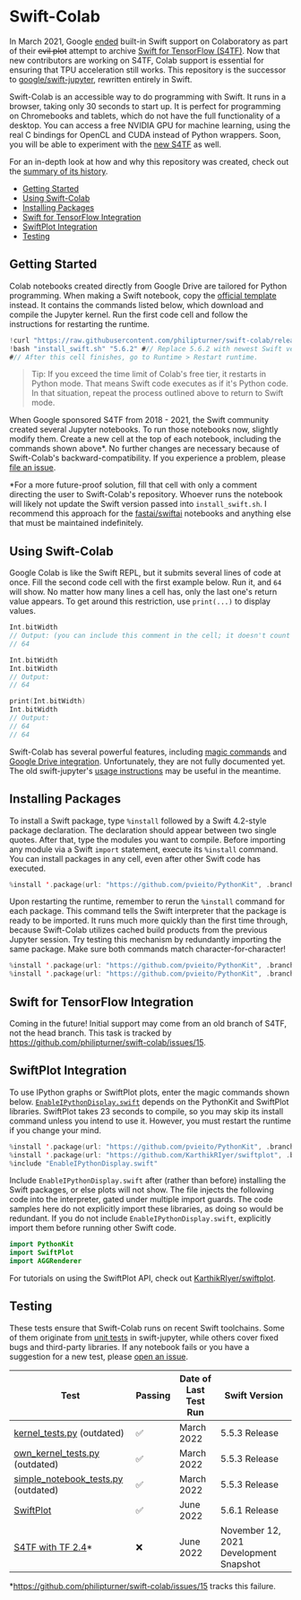 # Swift-Colab

In March 2021, Google [ended](./Documentation/ColabSupportHistory.md) built-in Swift support on Colaboratory as part of their <s>evil plot</s> attempt to archive [Swift for TensorFlow (S4TF)](https://github.com/tensorflow/swift). Now that new contributors are working on S4TF, Colab support is essential for ensuring that TPU acceleration still works. This repository is the successor to [google/swift-jupyter](https://github.com/google/swift-jupyter), rewritten entirely in Swift.

Swift-Colab is an accessible way to do programming with Swift. It runs in a browser, taking only 30 seconds to start up. It is perfect for programming on Chromebooks and tablets, which do not have the full functionality of a desktop. You can access a free NVIDIA GPU for machine learning, using the real C bindings for OpenCL and CUDA instead of Python wrappers. Soon, you will be able to experiment with the [new S4TF](https://github.com/s4tf/s4tf) as well.

For an in-depth look at how and why this repository was created, check out the [summary of its history](./Documentation/ColabSupportHistory.md).

- [Getting Started](#getting-started)
- [Using Swift-Colab](#using-swift-colab)
- [Installing Packages](#installing-packages)
- [Swift for TensorFlow Integration](#swift-for-tensorflow-integration)
- [SwiftPlot Integration](#swiftplot-integration)
- [Testing](#testing)

## Getting Started

Colab notebooks created directly from Google Drive are tailored for Python programming. When making a Swift notebook, copy the [official template](https://colab.research.google.com/drive/1EACIWrk9IWloUckRm3wu973bKUBXQDKR?usp=sharing) instead. It contains the commands listed below, which download and compile the Jupyter kernel. Run the first code cell and follow the instructions for restarting the runtime.

```swift
!curl "https://raw.githubusercontent.com/philipturner/swift-colab/release/latest/install_swift.sh" --output "install_swift.sh"
!bash "install_swift.sh" "5.6.2" #// Replace 5.6.2 with newest Swift version.
#// After this cell finishes, go to Runtime > Restart runtime.
```

> Tip: If you exceed the time limit of Colab's free tier, it restarts in Python mode. That means Swift code executes as if it's Python code. In that situation, repeat the process outlined above to return to Swift mode.

When Google sponsored S4TF from 2018 - 2021, the Swift community created several Jupyter notebooks. To run those notebooks now, slightly modify them. Create a new cell at the top of each notebook, including the commands shown above*. No further changes are necessary because of Swift-Colab's backward-compatibility. If you experience a problem, please [file an issue](https://github.com/philipturner/swift-colab/issues).

\*For a more future-proof solution, fill that cell with only a comment directing the user to Swift-Colab's repository. Whoever runs the notebook will likely not update the Swift version passed into `install_swift.sh`. I recommend this approach for the [fastai/swiftai](https://github.com/fastai/swiftai) notebooks and anything else that must be maintained indefinitely.

## Using Swift-Colab

Google Colab is like the Swift REPL, but it submits several lines of code at once. Fill the second code cell with the first example below. Run it, and `64` will show. No matter how many lines a cell has, only the last one's return value appears. To get around this restriction, use `print(...)` to display values.

```swift
Int.bitWidth
// Output: (you can include this comment in the cell; it doesn't count as the "last line")
// 64
```

```swift
Int.bitWidth
Int.bitWidth
// Output:
// 64
```

```swift
print(Int.bitWidth)
Int.bitWidth
// Output:
// 64
// 64
```

Swift-Colab has several powerful features, including [magic commands](./Documentation/MagicCommands.md) and [Google Drive integration](./Documentation/GoogleDriveIntegration.md). Unfortunately, they are not fully documented yet. The old swift-jupyter's [usage instructions](https://github.com/google/swift-jupyter#usage-instructions) may be useful in the meantime.

## Installing Packages

To install a Swift package, type `%install` followed by a Swift 4.2-style package declaration. The declaration should appear between two single quotes. After that, type the modules you want to compile. Before importing any module via a Swift `import` statement, execute its `%install` command. You can install packages in any cell, even after other Swift code has executed.

```swift
%install '.package(url: "https://github.com/pvieito/PythonKit", .branch("master"))' PythonKit
```

Upon restarting the runtime, remember to rerun the `%install` command for each package. This command tells the Swift interpreter that the package is ready to be imported. It runs much more quickly than the first time through, because Swift-Colab utilizes cached build products from the previous Jupyter session. Try testing this mechanism by redundantly importing the same package. Make sure both commands match character-for-character!

```swift
%install '.package(url: "https://github.com/pvieito/PythonKit", .branch("master"))' PythonKit
%install '.package(url: "https://github.com/pvieito/PythonKit", .branch("master"))' PythonKit
```

## Swift for TensorFlow Integration

Coming in the future! Initial support may come from an old branch of S4TF, not the head branch. This task is tracked by https://github.com/philipturner/swift-colab/issues/15.

<!--
For in the future, when S4TF works in Colab. Either I fix the build system, or I hard-code some way to install the X10 binary.

`%install-x10 TF_VERSION` command? If I change my mind, it's source-breaking.
-->

## SwiftPlot Integration

To use IPython graphs or SwiftPlot plots, enter the magic commands shown below. [`EnableIPythonDisplay.swift`](https://github.com/philipturner/swift-colab/blob/main/Sources/include/EnableIPythonDisplay.swift) depends on the PythonKit and SwiftPlot libraries. SwiftPlot takes 23 seconds to compile, so you may skip its install command unless you intend to use it. However, you must restart the runtime if you change your mind.

```swift
%install '.package(url: "https://github.com/pvieito/PythonKit", .branch("master"))' PythonKit
%install '.package(url: "https://github.com/KarthikRIyer/swiftplot", .branch("master"))' SwiftPlot AGGRenderer
%include "EnableIPythonDisplay.swift"
```

Include `EnableIPythonDisplay.swift` after (rather than before) installing the Swift packages, or else plots will not show. The file injects the following code into the interpreter, gated under multiple import guards. The code samples here do not explicitly import these libraries, as doing so would be redundant. If you do not include `EnableIPythonDisplay.swift`, explicitly import them before running other Swift code.

```swift
import PythonKit
import SwiftPlot
import AGGRenderer
```

For tutorials on using the SwiftPlot API, check out [KarthikRIyer/swiftplot](https://github.com/KarthikRIyer/swiftplot).

## Testing

These tests ensure that Swift-Colab runs on recent Swift toolchains. Some of them originate from [unit tests](https://github.com/google/swift-jupyter/tree/main/test/tests) in swift-jupyter, while others cover fixed bugs and third-party libraries. If any notebook fails or you have a suggestion for a new test, please [open an issue](https://github.com/philipturner/swift-colab/issues).

<!-- Emoji shortcuts for reference: ✅ ❌ -->

<!-- 
TODO: Test Concurrency 

-->

| Test | Passing | Date of Last Test Run | Swift Version |
| ---- | ------- | --------------------- | ------------- |
| [kernel_tests.py](https://colab.research.google.com/drive/1vooU1XVHSpolOSmVUKM4Wj6opEJBt7zs?usp=sharing) (outdated) | ✅ | March 2022 | 5.5.3 Release |
| [own_kernel_tests.py](https://colab.research.google.com/drive/1nHitEZm9QZNheM-ALajARyRZY2xpZr00?usp=sharing) (outdated) | ✅ | March 2022 | 5.5.3 Release |
| [simple_notebook_tests.py](https://colab.research.google.com/drive/18316eFVMw-NIlA9OandB7djvp0J4jI0-?usp=sharing) (outdated) | ✅ | March 2022 | 5.5.3 Release |
| [SwiftPlot](https://colab.research.google.com/drive/1Rxs7OfuKIJ_hAm2gUQT2gWSuIcyaeZfz?usp=sharing) | ✅ | June 2022 | 5.6.1 Release
| [S4TF with TF 2.4](https://colab.research.google.com/drive/1v3ZhraaHdAS2TGj03hE0cK-KRFzsqxO1?usp=sharing)* | ❌ | June 2022 | November 12, 2021 Development Snapshot |

<!-- 
TODO: Test Concurrency 

-->

\*https://github.com/philipturner/swift-colab/issues/15 tracks this failure.
